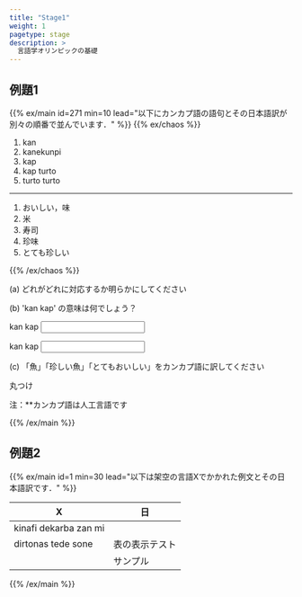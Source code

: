 ```yaml
---
title: "Stage1"
weight: 1
pagetype: stage
description: >
  言語学オリンピックの基礎
---
```


## 例題1

{{% ex/main id=271 min=10 lead="以下にカンカプ語の語句とその日本語訳が別々の順番で並んでいます．" %}}
{{% ex/chaos %}}

1. kan
1. kanekunpi
1. kap
1. kap turto
1. turto turto

---

1. おいしい，味
1. 米
1. 寿司
1. 珍味
1. とても珍しい

{{% /ex/chaos %}}

<div class="answer-form" id="pf271">

(a) どれがどれに対応するか明らかにしてください

(b) 'kan kap' の意味は何でしょう？

<label for="input271a0">kan kap</label>
<input type="text" class="form-control" id="input271a0" data-answer="おいしい米" name="input271">

<label for="input271a1">kan kap</label>
<input type="text" class="form-control" id="input271a1" data-answers='["おいしい米"]' name="input271">

(c) 「魚」「珍しい魚」「とてもおいしい」をカンカプ語に訳してください

<input id="mark-button" class="input-markbtn" type="button" hidden onclick="return mark(271)">
<label for="mark-button" class="markbtn">丸つけ</label>
</div>

注：**カンカプ語は人工言語です

{{% /ex/main %}}

<script>
  
const mark = function(id){
  const $inputs = document.getElementsByName('input'+id);
    for(let i=0;i < $inputs.length;i++){
      const $input = $('#input'+id+'a'+i);
      const inputval = $input.val();
      let flag = false;
      if($input.attr('data-answer')){
        if(inputval == $input.data('answer')){
          flag = true;
        }
      }
      else if($input.attr('data-answers')){
        if($input.data('answers').includes(inputval)){
          flag = true;
        }
      }
      if(flag){
        $input.removeClass('is-invalid');
        $input.addClass('is-valid');
      }
      else{
        $input.removeClass('is-valid');
        $input.addClass('is-invalid');
      }
    }
  return 0;
}

</script>

## 例題2

{{% ex/main id=1 min=30 lead="以下は架空の言語Xでかかれた例文とその日本語訳です．" %}}

| X                     | 日   |
| --------------------- | --- |
| kinafi dekarba zan mi |    |
| dirtonas tede sone    | 表の表示テスト   |
|                     | サンプル   |

{{% /ex/main %}}
